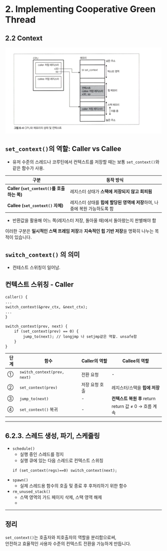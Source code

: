 # 2. Implementing Cooperative Green Thread
## 2.2 Context

![img.png](img.png)

##  `set_context()`의 역할: Caller vs Callee

- 유저 수준의 스레드나 코루틴에서 컨텍스트를 저장할 때는 보통 `set_context()`와 같은 함수가 사용.

| 구분 | 동작 방식 |
|------|------------|
| **Caller (`set_context()`를 호출하는 쪽)** | 레지스터 상태가 **스택에 저장되지 않고 회피됨** |
| **Callee (`set_context()` 자체)** | 레지스터 상태를 **힙에 할당된 영역에 저장**하여, 나중에 복원 가능하도록 함 |

- 반환값을 활용해 어느 쪽(레지스터 저장, 돌아올 때)에서 돌아왔는지 판별해야 함

이러한 구분은 **일시적인 스택 프레임 저장**과 **지속적인 힙 기반 저장**을 명확히 나누는 목적이 있습니다.

## `switch_context()` 의 의미
- 컨테스트 스위칭이 일어남.


## 컨텍스트 스위칭 - Caller

```
caller() {
...
switch_context(&prev_ctx, &next_ctx);
...
}
```
```
switch_context(prev, next) {
    if (set_context(prev) == 0) {
        jump_to(next); // longjmp 나 setjmp같은 역할. unsafe함
    }
}
```

| 단계 | 함수                           | Caller의 역할 | Callee의 역할           |
| -- | ---------------------------- | ---------- | -------------------- |
| ①  | `switch_context(prev, next)` | 전환 요청      | -                    |
| ②  | `set_context(prev)`          | 저장 요청 호출   | 레지스터/스택을 **힙에 저장**   |
| ③  | `jump_to(next)`              | -          | **컨텍스트 복원 후** return |
| ④  | `set_context()` 복귀           | -          | return 값 ≠ 0 → 흐름 계속 |

---

## 6.2.3. 스레드 생성, 파기, 스케줄링
- `schedule()`
  - 실행 중인 스레드를 정지
  - 실행 큐에 있는 다음 스레드로 컨텍스트 스위칭
  ```
  if (set_context(regs)==0) switch_context(next);
  ```
- `spawn()`
  - 실제 스레드용 함수의 호출 및 종료 후 후처리하기 위한 함수
- `rm_unused_stack()`
  - 스택 영역의 가드 페이지 삭제, 스택 영역 해제
  - 

---
## 정리
`set_context()`는 호출자와 피호출자의 역할을 분리함으로써,  
안전하고 효율적인 사용자 수준의 컨텍스트 전환을 가능하게 만듭니다.